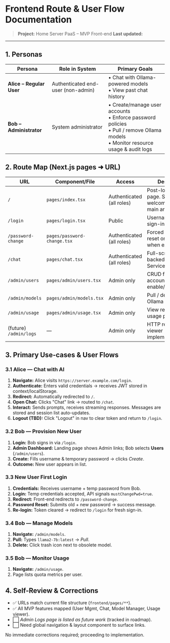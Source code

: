 # Frontend Route & User Flow Documentation

> **Project:** Home Server PaaS – MVP Front-end
> **Last updated:** <!-- CURSOR-DATE -->

---

## 1. Personas

| Persona                  | Role in System                     | Primary Goals                                                                                                                             |
| ------------------------ | ---------------------------------- | ----------------------------------------------------------------------------------------------------------------------------------------- |
| **Alice – Regular User** | Authenticated end-user (non-admin) | • Chat with Ollama-powered models<br/>• View past chat history                                                                            |
| **Bob – Administrator**  | System administrator               | • Create/manage user accounts<br/>• Enforce password policies<br/>• Pull / remove Ollama models<br/>• Monitor resource usage & audit logs |

## 2. Route Map (Next.js pages ➜ URL)

| URL                    | Component/File              | Access                    | Description                                                    |
| ---------------------- | --------------------------- | ------------------------- | -------------------------------------------------------------- |
| `/`                    | `pages/index.tsx`           | Authenticated (all roles) | Post-login landing page. Simple welcome + links to main areas. |
| `/login`               | `pages/login.tsx`           | Public                    | Username/password sign-in.                                     |
| `/password-change`     | `pages/password-change.tsx` | Authenticated (all roles) | Forced password reset on first login or when expired.          |
| `/chat`                | `pages/chat.tsx`            | Authenticated (all roles) | Full-screen chat UI backed by Chat Service + Ollama.           |
| `/admin/users`         | `pages/admin/users.tsx`     | Admin only                | CRUD for user accounts, enable/disable.                        |
| `/admin/models`        | `pages/admin/models.tsx`    | Admin only                | Pull / delete local Ollama models.                             |
| `/admin/usage`         | `pages/admin/usage.tsx`     | Admin only                | View resource usage per user.                                  |
| (future) `/admin/logs` | —                           | Admin only                | HTTP request log viewer (not yet implemented).                 |

## 3. Primary Use-cases & User Flows

### 3.1 Alice — Chat with AI

1. **Navigate:** Alice visits `https://server.example.com/login`.
2. **Authenticate:** Enters valid credentials → receives JWT stored in context/localStorage.
3. **Redirect:** Automatically redirected to `/`.
4. **Open Chat:** Clicks "Chat" link → routed to `/chat`.
5. **Interact:** Sends prompts, receives streaming responses. Messages are stored and session list auto-updates.
6. **Logout (TBD):** Click "Logout" in nav to clear token and return to `/login`.

### 3.2 Bob — Provision New User

1. **Login:** Bob signs in via `/login`.
2. **Admin Dashboard:** Landing page shows Admin links; Bob selects **Users** (`/admin/users`).
3. **Create:** Fills username & temporary password → clicks _Create_.
4. **Outcome:** New user appears in list.

### 3.3 New User First Login

1. **Credentials:** Receives username + temp password from Bob.
2. **Login:** Temp credentials accepted, API signals `mustChangePwd=true`.
3. **Redirect:** Front-end redirects to `/password-change`.
4. **Password Reset:** Submits old + new password → success message.
5. **Re-login:** Token cleared → redirect to `/login` for fresh sign-in.

### 3.4 Bob — Manage Models

1. **Navigate:** `/admin/models`.
2. **Pull:** Types `llama2-7b:latest` → _Pull_.
3. **Delete:** Click trash icon next to obsolete model.

### 3.5 Bob — Monitor Usage

1. **Navigate:** `/admin/usage`.
2. Page lists quota metrics per user.

## 4. Self-Review & Corrections

- ✅ URLs match current file structure (`frontend/pages/**`).
- ✅ All MVP features mapped (User Mgmt, Chat, Model Manager, Usage viewer).
- ⬜️ _Admin Logs page is listed as future work_ (tracked in roadmap).
- ⬜️ Need global navigation & layout component to surface links.

No immediate corrections required; proceeding to implementation.
